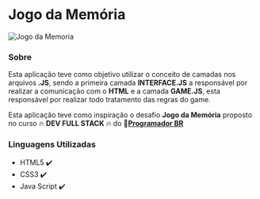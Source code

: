 # Jogo da Memória

![Jogo da Memoria](https://user-images.githubusercontent.com/95001642/151610632-7904db71-392a-4f9a-8404-eadb405f1464.gif)

<h3 align="left">Sobre</h3>
<p>Esta aplicação teve como objetivo utilizar o conceito de camadas nos arquivos<b> .JS</b>, sendo a primeira camada <b>INTERFACE.JS</b> a responsável por realizar a comunicação com o <b>HTML</b> e a camada <b>GAME.JS</b>, esta responsável por realizar todo tratamento das regras do game.</p>
<p>Esta aplicação teve como inspiração o desafio <b>Jogo da Memória</b> proposto no curso 🔥 <b>DEV FULL STACK</b> 🔥 do 🎥<a href="https://programadorbr.com/"><b>Programador BR</b></a></p>
 
<h3 align="left">Linguagens Utilizadas</h3>
<ul>
  <li> HTML5 ✔️ </li>
  <li> CSS3 ✔️ </li>
  <li> Java Script ✔️ </li>
</ul>
